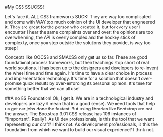 #My CSS SSUCSS!

Let's face it. ALL CSS frameworks SUCK! They are way too complicated and come with WAY too much opinion of the UI developer that engineered it. They are great for the person who created it, but for every user I encounter I hear the same complaints over and over: the opinions are too overwhelming, the API is overly complex and the hockey stick of complexity, once you step outside the solutions they provide, is way too steep!

Concepts like OOCSS and SMACSS only get us so far. These are good foundational process frameworks, but their teachings stop short of real world solutions. It has been up to the designers and developers to re-invent the wheel time and time again. It's time to have a clear choice in process and implementation technology. It's time for a solution that doesn't over-promise quick results by over-enforcing its personal opinion. It's time for something better that we can all use!

##A no BS Foundation!
Ok, I get it. We are in a technological industry and developers are lazy (I mean that in a good sense). We need tools that help us get our jobs done the fastest. But using libraries like Bootstrap are not the  answer. The Bootstrap 3.01 CSS release has 106 instances of "!important". Really?! As UI dev professionals, is this the tool that we want representing our craft? I think not. As development professionals, is this the foundation from which we want to build our visual experience? I think not.
